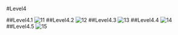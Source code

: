 #Level4

##Level4.1
![11](https://github.com/anndyyzzz/COM-LAB-I-LabSheet-Week-11/assets/144866059/f89674b1-2dde-45ff-9915-0aed4e1d2478)
##Level4.2
![12](https://github.com/anndyyzzz/COM-LAB-I-LabSheet-Week-11/assets/144866059/bb0b1fcd-0114-4497-a8e6-f09eb29c6d9b)
##Level4.3
![13](https://github.com/anndyyzzz/COM-LAB-I-LabSheet-Week-11/assets/144866059/8a327134-43f3-4ce1-b4ae-3870a88062d2)
##Level4.4
![14](https://github.com/anndyyzzz/COM-LAB-I-LabSheet-Week-11/assets/144866059/3abd8486-e652-4a3b-818f-8b65cf7d8a1e)
##Level4.5
![15](https://github.com/anndyyzzz/COM-LAB-I-LabSheet-Week-11/assets/144866059/ee6ad9df-5326-4841-84d6-c5c120e50c94)

